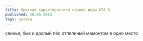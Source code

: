 ```yaml
---
title: Краткая характеристика героев игры GTA 5
published: 28.05.2015
tags: цитаты
---
```


свинья, бык и дохлый пёс отпялиный мамонтом в одно место
